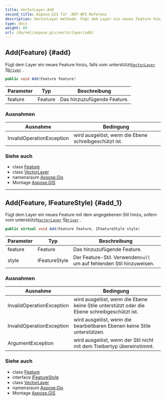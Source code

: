 ```yaml
---
title: VectorLayer.Add
second_title: Aspose.GIS für .NET-API-Referenz
description: VectorLayer methode. Fügt dem Layer ein neues Feature hinzu falls vom unterstütztVectorLayer SDriver .
type: docs
weight: 80
url: /de/net/aspose.gis/vectorlayer/add/
---
```

## Add(Feature) {#add}

Fügt dem Layer ein neues Feature hinzu, falls vom unterstützt[`VectorLayer`](../) S[`Driver`](../driver/) .

```csharp
public void Add(Feature feature)
```

| Parameter | Typ | Beschreibung |
| --- | --- | --- |
| feature | Feature | Das hinzuzufügende Feature. |

### Ausnahmen

| Ausnahme | Bedingung |
| --- | --- |
| InvalidOperationException | wird ausgelöst, wenn die Ebene schreibgeschützt ist. |

### Siehe auch

* class [Feature](../../feature/)
* class [VectorLayer](../)
* namensraum [Aspose.Gis](../../vectorlayer/)
* Montage [Aspose.GIS](../../../)

---

## Add(Feature, IFeatureStyle) {#add_1}

Fügt dem Layer ein neues Feature mit dem angegebenen Stil hinzu, sofern vom unterstützt[`VectorLayer`](../) S[`Driver`](../driver/) .

```csharp
public virtual void Add(Feature feature, IFeatureStyle style)
```

| Parameter | Typ | Beschreibung |
| --- | --- | --- |
| feature | Feature | Das hinzuzufügende Feature. |
| style | IFeatureStyle | Der Feature-Stil. Verwenden`null` um auf fehlenden Stil hinzuweisen. |

### Ausnahmen

| Ausnahme | Bedingung |
| --- | --- |
| InvalidOperationException | wird ausgelöst, wenn die Ebene keine Stile unterstützt oder die Ebene schreibgeschützt ist. |
| InvalidOperationException | wird ausgelöst, wenn die bearbeitbaren Ebenen keine Stile unterstützen. |
| ArgumentException | wird ausgelöst, wenn der Stil nicht mit dem Treibertyp übereinstimmt. |

### Siehe auch

* class [Feature](../../feature/)
* interface [IFeatureStyle](../../ifeaturestyle/)
* class [VectorLayer](../)
* namensraum [Aspose.Gis](../../vectorlayer/)
* Montage [Aspose.GIS](../../../)


